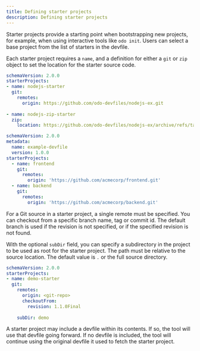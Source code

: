 ```yaml
---
title: Defining starter projects
description: Defining starter projects
---
```


Starter projects provide a starting point when bootstrapping new projects, for example, when using interactive tools like `odo init`. Users can select a base project from the list of starters in the devfile. 

Each starter project requires a `name`, and a definition for either a `git` or  `zip` object to set the location for the starter source code.

```yaml {% title="A devfile with git and zip starter projects" %}
schemaVersion: 2.0.0
starterProjects:
- name: nodejs-starter
  git:
    remotes:
      origin: https://github.com/odo-devfiles/nodejs-ex.git
  
- name: nodejs-zip-starter
  zip:
    location: https://github.com/odo-devfiles/nodejs-ex/archive/refs/tags/0.0.2.zip
```


```yaml {% title="A devfile with multiple git starter projects" filename="devfile.yaml" %}
schemaVersion: 2.0.0
metadata:
  name: example-devfile
  version: 1.0.0
starterProjects:
  - name: frontend
    git:
      remotes:
        origin: 'https://github.com/acmecorp/frontend.git'
  - name: backend
    git:
      remotes:
        origin: 'https://github.com/acmecorp/backend.git'
```

For a Git source in a starter project, a single remote must be specified. You can checkout from a specific branch name, tag or commit id. The default branch is used if the revision is not specified, or if the specified revision is not found.

With the optional `subDir` field, you can specify a subdirectory in the project to be used as root for the starter project. The path must be relative to the source location. The default value is `.` or the full source directory.


```yaml {% title="A starter project specifying revision and subDir" %}
schemaVersion: 2.0.0
starterProjects:
- name: demo-starter
  git:
    remotes:
      origin: <git-repo>
      checkoutFrom:
        revision: 1.1.0Final
    
    subDir: demo
```

A starter project may include a devfile within its contents. If so, the tool will use that devfile going forward. If no devfile is included, the tool will continue using the original devfile it used to fetch the starter project.
